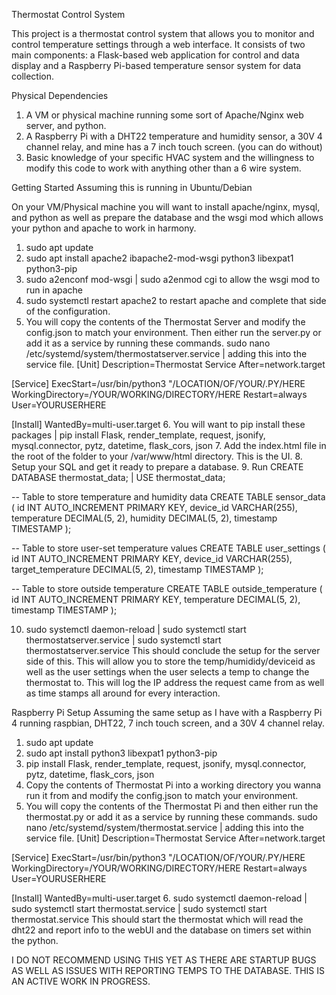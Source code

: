 Thermostat Control System

This project is a thermostat control system that allows you to monitor and control temperature settings through a web interface. It consists of two main components: a Flask-based web application for control and data display and a Raspberry Pi-based temperature sensor system for data collection.

Physical Dependencies

1. A VM or physical machine running some sort of Apache/Nginx web server, and python.
2. A Raspberry Pi with a DHT22 temperature and humidity sensor, a 30V 4 channel relay, and mine has a 7 inch touch screen. (you can do without)
3. Basic knowledge of your specific HVAC system and the willingness to modify this code to work with anything other than a 6 wire system. 

Getting Started 
Assuming this is running in Ubuntu/Debian

On your VM/Physical machine you will want to install apache/nginx, mysql, and python as well as prepare the database and the wsgi mod which allows your python and apache to work in harmony. 
1. sudo apt update
2. sudo apt install apache2 ibapache2-mod-wsgi python3 libexpat1 python3-pip
3. sudo a2enconf mod-wsgi | sudo a2enmod cgi to allow the wsgi mod to run in apache
4. sudo systemctl restart apache2 to restart apache and complete that side of the configuration. 
5. You will copy the contents of the Thermostat Server and modify the config.json to match your environment. Then either run the server.py or add it as a service by running these commands. sudo nano /etc/systemd/system/thermostatserver.service | adding this into the service file. 
[Unit]
Description=Thermostat Service
After=network.target

[Service]
ExecStart=/usr/bin/python3 "/LOCATION/OF/YOUR/.PY/HERE
WorkingDirectory=/YOUR/WORKING/DIRECTORY/HERE
Restart=always
User=YOURUSERHERE

[Install]
WantedBy=multi-user.target
6.  You will want to pip install these packages | pip install Flask, render_template, request, jsonify, mysql.connector, pytz, datetime, flask_cors, json
7.  Add the index.html file in the root of the folder to your /var/www/html directory. This is the UI. 
8.  Setup your SQL and get it ready to prepare a database. 
9.  Run CREATE DATABASE thermostat_data; | 
USE thermostat_data;

-- Table to store temperature and humidity data
CREATE TABLE sensor_data (
    id INT AUTO_INCREMENT PRIMARY KEY,
    device_id VARCHAR(255),
    temperature DECIMAL(5, 2),
    humidity DECIMAL(5, 2),
    timestamp TIMESTAMP
);

-- Table to store user-set temperature values
CREATE TABLE user_settings (
    id INT AUTO_INCREMENT PRIMARY KEY,
    device_id VARCHAR(255),
    target_temperature DECIMAL(5, 2),
    timestamp TIMESTAMP
);

-- Table to store outside temperature
CREATE TABLE outside_temperature (
    id INT AUTO_INCREMENT PRIMARY KEY,
    temperature DECIMAL(5, 2),
    timestamp TIMESTAMP
);

10.  sudo systemctl daemon-reload | sudo systemctl start thermostatserver.service | sudo systemctl start thermostatserver.service
This should conclude the setup for the server side of this. This will allow you to store the temp/humididy/deviceid as well as the user settings when the user selects a temp to change the thermostat to. This will log the IP address the request came from as well as time stamps all around for every interaction. 


Raspberry Pi Setup
Assuming the same setup as I have with a Raspberry Pi 4 running raspbian, DHT22, 7 inch touch screen, and a 30V 4 channel relay.  

1. sudo apt update
2. sudo apt install python3 libexpat1 python3-pip
3. pip install Flask, render_template, request, jsonify, mysql.connector, pytz, datetime, flask_cors, json
4. Copy the contents of Thermostat Pi into a working directory you wanna run it from and modify the config.json to match your environment. 
5. You will copy the contents of the Thermostat Pi and then either run the thermostat.py or add it as a service by running these commands. sudo nano /etc/systemd/system/thermostat.service | adding this into the service file. 
[Unit]
Description=Thermostat Service
After=network.target

[Service]
ExecStart=/usr/bin/python3 "/LOCATION/OF/YOUR/.PY/HERE
WorkingDirectory=/YOUR/WORKING/DIRECTORY/HERE
Restart=always
User=YOURUSERHERE

[Install]
WantedBy=multi-user.target
6.  sudo systemctl daemon-reload | sudo systemctl start thermostat.service | sudo systemctl start thermostat.service
This should start the thermostat which will read the dht22 and report info to the webUI and the database on timers set within the python. 

I DO NOT RECOMMEND USING THIS YET AS THERE ARE STARTUP BUGS AS WELL AS ISSUES WITH REPORTING TEMPS TO THE DATABASE. THIS IS AN ACTIVE WORK IN PROGRESS. 